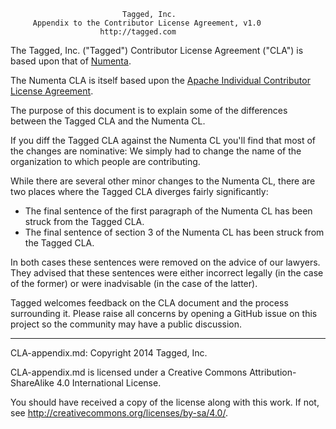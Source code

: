                              Tagged, Inc.
         Appendix to the Contributor License Agreement, v1.0
                        http://tagged.com

The Tagged, Inc. ("Tagged") Contributor License Agreement ("CLA") is based upon that of [Numenta](http://numenta.org/licenses/cl/numenta-cl.txt).

The Numenta CLA is itself based upon the [Apache Individual Contributor License Agreement](https://www.apache.org/licenses/icla.txt).

The purpose of this document is to explain some of the differences between the Tagged CLA and the Numenta CL.

If you diff the Tagged CLA against the Numenta CL you'll find that most of the changes are nominative: We simply had to change the name of the organization to which people are contributing.

While there are several other minor changes to the Numenta CL, there are two places where the Tagged CLA diverges fairly significantly:

* The final sentence of the first paragraph of the Numenta CL has been struck from the Tagged CLA.
* The final sentence of section 3 of the Numenta CL has been struck from the Tagged CLA.

In both cases these sentences were removed on the advice of our lawyers. They advised that these sentences were either incorrect legally (in the case of the former) or were inadvisable (in the case of the latter).

Tagged welcomes feedback on the CLA document and the process surrounding it. Please raise all concerns by opening a GitHub issue on this project so the community may have a public discussion.

-----

CLA-appendix.md: Copyright 2014 Tagged, Inc.

CLA-appendix.md is licensed under a Creative Commons Attribution-ShareAlike 4.0 International License.

You should have received a copy of the license along with this work. If not, see <http://creativecommons.org/licenses/by-sa/4.0/>.
